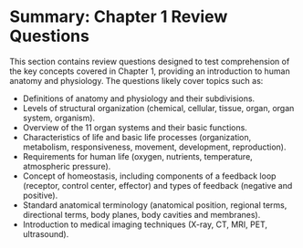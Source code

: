 # Summary: Chapter 1 Review Questions

This section contains review questions designed to test comprehension of the key concepts covered in Chapter 1, providing an introduction to human anatomy and physiology. The questions likely cover topics such as:

*   Definitions of anatomy and physiology and their subdivisions.
*   Levels of structural organization (chemical, cellular, tissue, organ, organ system, organism).
*   Overview of the 11 organ systems and their basic functions.
*   Characteristics of life and basic life processes (organization, metabolism, responsiveness, movement, development, reproduction).
*   Requirements for human life (oxygen, nutrients, temperature, atmospheric pressure).
*   Concept of homeostasis, including components of a feedback loop (receptor, control center, effector) and types of feedback (negative and positive).
*   Standard anatomical terminology (anatomical position, regional terms, directional terms, body planes, body cavities and membranes).
*   Introduction to medical imaging techniques (X-ray, CT, MRI, PET, ultrasound).
